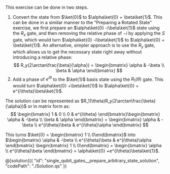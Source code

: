 This exercise can be done in two steps.

1. Convert the state from $\ket{0}$ to $\alpha\ket{0} + \beta\ket{1}$.
   This can be done in a similar manner to the "Preparing a Rotated State" exercise, we first prepare an $\alpha\ket{0} -i\beta\ket{1}$ state using the $R_x$ gate, and then removing the relative phase of $-i$ by applying the $S$ gate, which would turn $\alpha\ket{0} -i\beta\ket{1}$ to $\alpha\ket{0} + \beta\ket{1}$.
   An alternative, simpler approach is to use the $R_y$ gate, which allows us to get the necessary state right away without introducing a relative phase:
$$
R_y(2\arctan\frac{\beta}{\alpha}) = \begin{bmatrix} \alpha & -\beta \\ \beta & \alpha \end{bmatrix}
$$
2. Add a phase of $e^{i\theta}$ to the $\ket{1}$ basis state using the $R_1(\theta)$ gate. This would turn $\alpha\ket{0} +\beta\ket{1}$ to $\alpha\ket{0} + e^{i\theta}\beta\ket{1}$.

The solution can be represented as $R_1(\theta)R_y(2\arctan\frac{\beta}{\alpha})$ or in matrix form as:
$$
\begin{bmatrix} 1 & 0 \\ 0 & e^{i\theta} \end{bmatrix}\begin{bmatrix} \alpha & -\beta \\ \beta & \alpha \end{bmatrix} = 
\begin{bmatrix} \alpha & -\beta \\ e^{i\theta}\beta & e^{i\theta}\alpha \end{bmatrix}
$$

This turns $\ket{0} = \begin{bmatrix} 1 \\ 0\end{bmatrix}$ into $\begin{bmatrix} \alpha & -\beta \\ e^{i\theta}\beta & e^{i\theta}\alpha \end{bmatrix} \begin{bmatrix} 1 \\ 0\end{bmatrix} = \begin{bmatrix} \alpha \\ e^{i\theta}\beta \end{bmatrix} = \alpha\ket{0} +e^{i\theta}\beta\ket{1}$.

@[solution]({
    "id": "single_qubit_gates__prepare_arbitrary_state_solution",
    "codePath": "./Solution.qs"
})
